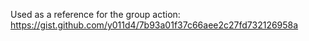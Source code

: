 Used as a reference for the group action: https://gist.github.com/y011d4/7b93a01f37c66aee2c27fd732126958a

